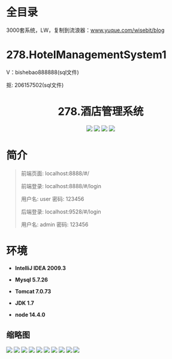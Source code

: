 # 全目录

3000套系统，LW，复制到流浪器：www.yuque.com/wisebit/blog

# 278.HotelManagementSystem1

<p>V：bishebao888888(sql文件)</p>
<p>抠: 206157502(sql文件)</p>

<p><h1 align="center">278.酒店管理系统</h1></p>


<p align="center">
	<img src="https://img.shields.io/badge/jdk-1.7-orange.svg"/>
    <img src="https://img.shields.io/badge/springboot-3.x-lightgrey.svg"/>
    <img src="https://img.shields.io/badge/vue-3.x-blue.svg"/>
    <img src="https://img.shields.io/badge/mybatis-5.x-yellow.svg"/>
</p>



# 简介
>
> 
>
> 前端页面: localhost:8888/#/
> 
> 前端登录: localhost:8888/#/login
> 
> 用户名: user  密码: 123456
>
> 后端登录: localhost:9528/#/login
>
> 用户名: admin  密码: 123456
>




# 环境

- <b>IntelliJ IDEA 2009.3</b>

- <b>Mysql 5.7.26</b>

- <b>Tomcat 7.0.73</b>

- <b>JDK 1.7</b>

- <b>node 14.4.0</b>




## 缩略图

![](https://bitwise.oss-cn-heyuan.aliyuncs.com/2024/9/10/f7ad42f0-bda0-433c-a2f7-773d358895bb.png)
![](https://bitwise.oss-cn-heyuan.aliyuncs.com/2024/9/10/e088d140-f0e8-4807-99ab-17152e7f7755.png)
![](https://bitwise.oss-cn-heyuan.aliyuncs.com/2024/9/10/fd5f363c-7512-470b-929f-d38e831feaea.png)
![](https://bitwise.oss-cn-heyuan.aliyuncs.com/2024/9/10/e53ecbd3-f52c-49f1-8c5a-d5357e137830.png)
![](https://bitwise.oss-cn-heyuan.aliyuncs.com/2024/9/10/87f1f097-f7b6-4f6a-be52-3e3fe592936e.png)
![](https://bitwise.oss-cn-heyuan.aliyuncs.com/2024/9/10/52dbae8c-a2be-4433-aa3b-1048e7da7046.png)
![](https://bitwise.oss-cn-heyuan.aliyuncs.com/2024/9/10/6b9d4f4b-c1b6-443d-9944-e5462acc68ac.png)
![](https://bitwise.oss-cn-heyuan.aliyuncs.com/2024/9/10/08623e6d-6a7c-4fc1-b8a5-0cb02e68eadf.png)
![](https://bitwise.oss-cn-heyuan.aliyuncs.com/2024/9/10/b60d95d4-7847-4283-a13c-d5dc02b049b8.png)
![](https://bitwise.oss-cn-heyuan.aliyuncs.com/2024/9/10/cb05f9d0-8a81-4f98-b646-5f5431825200.png)





